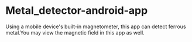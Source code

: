 # Metal_detector-android-app
Using a mobile device's built-in magnetometer, this app can detect ferrous metal.You may view the magnetic field in this app as well.
 
